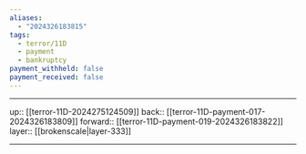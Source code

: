 ```yaml
---
aliases:
  - "2024326183815"
tags:
  - terror/11D
  - payment
  - bankruptcy
payment_withheld: false
payment_received: false
---
```




***

up:: [[terror-11D-2024275124509]]
back:: [[terror-11D-payment-017-2024326183809]]
forward:: [[terror-11D-payment-019-2024326183822]]
layer:: [[brokenscale|layer-333]]

***
